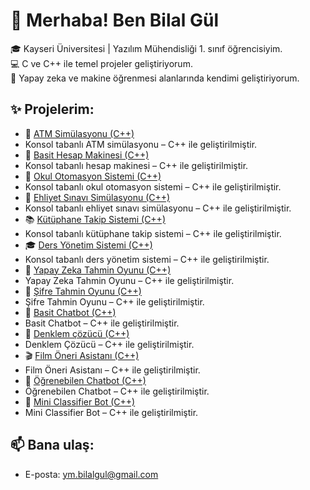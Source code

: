 # 👋 Merhaba! Ben Bilal Gül

🎓 Kayseri Üniversitesi | Yazılım Mühendisliği 1. sınıf öğrencisiyim.  
💻 C ve C++ ile temel projeler geliştiriyorum.  
🧠 Yapay zeka ve makine öğrenmesi alanlarında kendimi geliştiriyorum.

## ✨ Projelerim:
- 🏦 [ATM Simülasyonu (C++)](https://github.com/Bilal-gul/Atm-Sim-lasyonu)
- Konsol tabanlı ATM simülasyonu – C++ ile geliştirilmiştir.
- 🧮 [Basit Hesap Makinesi (C++)](https://github.com/Bilal-gul/Basit-Hesap-Makinesi)
- Konsol tabanlı hesap makinesi – C++ ile geliştirilmiştir.
- 🏫 [Okul Otomasyon Sistemi (C++)](https://github.com/Bilal-gul/okul-otomasyon-sistemi)
- Konsol tabanlı okul otomasyon sistemi – C++ ile geliştirilmiştir.
- 🚦 [Ehliyet Sınavı Simülasyonu (C++)](https://github.com/Bilal-gul/Ehliyet-s-nav-sistemi)
- Konsol tabanlı ehliyet sınavı simülasyonu – C++ ile geliştirilmiştir.
- 📚 [Kütüphane Takip Sistemi (C++)](https://github.com/Bilal-gul/K-t-phane-takip-sistemi)
- Konsol tabanlı kütüphane takip sistemi – C++ ile geliştirilmiştir.
- 🎓 [Ders Yönetim Sistemi (C++)](https://github.com/Bilal-gul/Ders-y-netim-sistemi)
- Konsol tabanlı ders yönetim sistemi – C++ ile geliştirilmiştir.
- 🧠 [Yapay Zeka Tahmin Oyunu (C++)](https://github.com/Bilal-gul/yapay-zeka-tahmin-oyunu)
- Yapay Zeka Tahmin Oyunu – C++ ile geliştirilmiştir.
- 🔐 [Şifre Tahmin Oyunu (C++)](https://github.com/Bilal-gul/-sifre-Tahmin-Oyunu)
- Şifre Tahmin Oyunu – C++ ile geliştirilmiştir.
- 🤖 [Basit Chatbot (C++)](https://github.com/Bilal-gul/Basit-Chatbot)
- Basit Chatbot – C++ ile geliştirilmiştir.
- 📐 [Denklem çözücü (C++)](https://github.com/Bilal-gul/denklem-cozucu-cpp)
- Denklem Çözücü – C++ ile geliştirilmiştir.
- 🎬 [Film Öneri Asistanı (C++)](https://github.com/Bilal-gul/film-oneri-asistani)
- Film Öneri Asistanı – C++ ile geliştirilmiştir.
- 🧠 [Öğrenebilen Chatbot (C++)](https://github.com/Bilal-gul/Chatbot-2)
- Öğrenebilen Chatbot – C++ ile geliştirilmiştir.
- 🧠 [Mini Classifier Bot (C++)](https://github.com/Bilal-gul/Mini-Classifier-Bot)
- Mini Classifier Bot – C++ ile geliştirilmiştir.
## 📫 Bana ulaş:
- E-posta: ym.bilalgul@gmail.com

